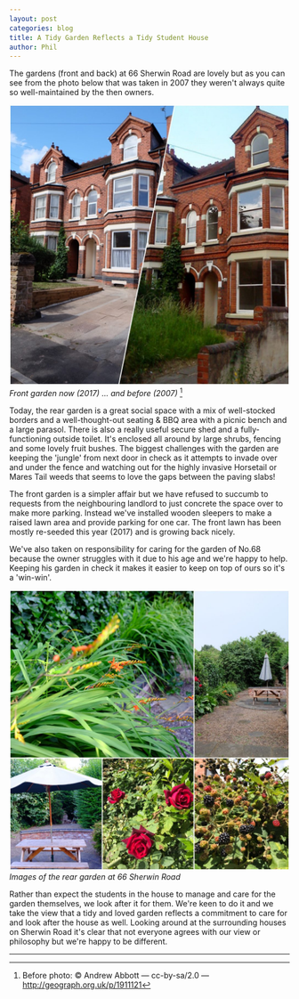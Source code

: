 ```yaml
---
layout: post
categories: blog
title: A Tidy Garden Reflects a Tidy Student House
author: Phil
---
```

The gardens (front and back) at 66 Sherwin Road are lovely but as you can see from the photo below that was taken in 2007 they weren't always quite so well-maintained by the then owners.

![After (2017) and before (2007)](/assets/garden-after-and-before.jpg)
_Front garden now (2017) ... and before (2007)_ [^footnote-1]

Today, the rear garden is a great social space with a mix of well-stocked borders and a well-thought-out seating & BBQ area with a picnic bench and a large parasol. There is also a really useful secure shed and a fully-functioning outside toilet. It's enclosed all around by large shrubs, fencing and some lovely fruit bushes.
The biggest challenges with the garden are keeping the 'jungle' from next door in check as it attempts to invade over and under the fence and watching out for the highly invasive Horsetail or Mares Tail weeds that seems to love the gaps between the paving slabs!

The front garden is a simpler affair but we have refused to succumb to requests from the neighbouring landlord to just concrete the space over to make more parking. Instead we've installed wooden sleepers to make a raised lawn area and provide parking for one car. The front lawn has been mostly re-seeded this year (2017) and is growing back nicely.

We've also taken on responsibility for caring for the garden of No.68 because the owner struggles with it due to his age and we're happy to help. Keeping his garden in check it makes it easier to keep on top of ours so it's a 'win-win'.

![Images of the rear garden at 66 Sherwin Road](/assets/garden-collage.jpg)
_Images of the rear garden at 66 Sherwin Road_

Rather than expect the students in the house to manage and care for the garden themselves, we look after it for them. We're keen to do it and we take the view that a tidy and loved garden reflects a commitment to care for and look after the house as well. Looking around at the surrounding houses on Sherwin Road it's clear that not everyone agrees with our view or philosophy but we're happy to be different.

---
[^footnote-1]: Before photo: &copy; Andrew Abbott — cc-by-sa/2.0 — <http://geograph.org.uk/p/1911121>